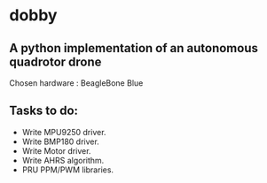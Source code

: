 dobby
======

A python implementation of an autonomous quadrotor drone
--------------------------------------------------------

Chosen hardware : BeagleBone Blue

Tasks to do:
------------

* Write MPU9250 driver.
* Write BMP180 driver.
* Write Motor driver.
* Write AHRS algorithm.
* PRU PPM/PWM libraries.
